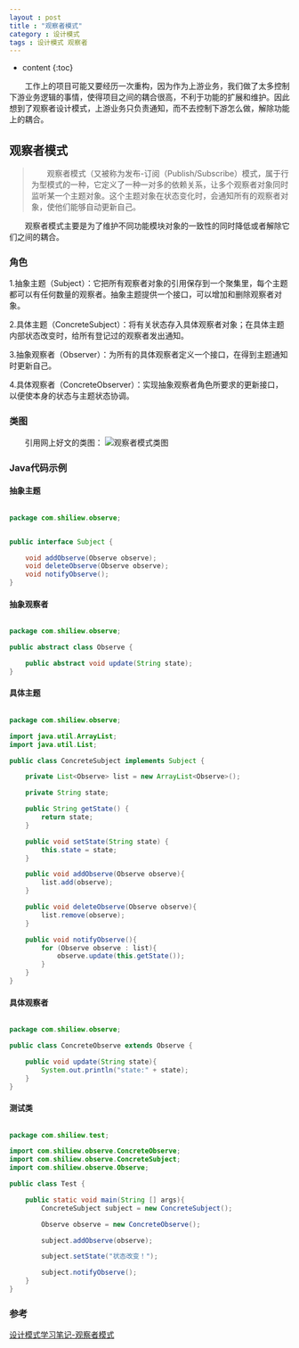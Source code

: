 ```yaml
---
layout : post
title : "观察者模式"
category : 设计模式
tags : 设计模式 观察者
---
```


* content
{:toc}

　　工作上的项目可能又要经历一次重构，因为作为上游业务，我们做了太多控制下游业务逻辑的事情，使得项目之间的耦合很高，不利于功能的扩展和维护。因此想到了观察者设计模式，上游业务只负责通知，而不去控制下游怎么做，解除功能上的耦合。




## 观察者模式

>　　观察者模式（又被称为发布-订阅（Publish/Subscribe）模式，属于行为型模式的一种，它定义了一种一对多的依赖关系，让多个观察者对象同时监听某一个主题对象。这个主题对象在状态变化时，会通知所有的观察者对象，使他们能够自动更新自己。

　　观察者模式主要是为了维护不同功能模块对象的一致性的同时降低或者解除它们之间的耦合。

### 角色

1.抽象主题（Subject）：它把所有观察者对象的引用保存到一个聚集里，每个主题都可以有任何数量的观察者。抽象主题提供一个接口，可以增加和删除观察者对象。

2.具体主题（ConcreteSubject）：将有关状态存入具体观察者对象；在具体主题内部状态改变时，给所有登记过的观察者发出通知。

3.抽象观察者（Observer）：为所有的具体观察者定义一个接口，在得到主题通知时更新自己。

4.具体观察者（ConcreteObserver）：实现抽象观察者角色所要求的更新接口，以便使本身的状态与主题状态协调。

### 类图

　　引用网上好文的类图：
![观察者模式类图](http://pic002.cnblogs.com/images/2012/155937/2012071215463875.png)


### Java代码示例

#### 抽象主题

```java

package com.shiliew.observe;


public interface Subject {

    void addObserve(Observe observe);
    void deleteObserve(Observe observe);
    void notifyObserve();
}
```

#### 抽象观察者

```java

package com.shiliew.observe;

public abstract class Observe {

    public abstract void update(String state);
}
```

#### 具体主题

```java

package com.shiliew.observe;

import java.util.ArrayList;
import java.util.List;

public class ConcreteSubject implements Subject {

    private List<Observe> list = new ArrayList<Observe>();

    private String state;

    public String getState() {
        return state;
    }

    public void setState(String state) {
        this.state = state;
    }

    public void addObserve(Observe observe){
        list.add(observe);
    }

    public void deleteObserve(Observe observe){
        list.remove(observe);
    }

    public void notifyObserve(){
        for (Observe observe : list){
            observe.update(this.getState());
        }
    }
}
```

#### 具体观察者

```java

package com.shiliew.observe;

public class ConcreteObserve extends Observe {

    public void update(String state){
        System.out.println("state:" + state);
    }
}
```

#### 测试类

```java

package com.shiliew.test;

import com.shiliew.observe.ConcreteObserve;
import com.shiliew.observe.ConcreteSubject;
import com.shiliew.observe.Observe;

public class Test {

    public static void main(String [] args){
        ConcreteSubject subject = new ConcreteSubject();

        Observe observe = new ConcreteObserve();

        subject.addObserve(observe);

        subject.setState("状态改变！");

        subject.notifyObserve();
    }
}
```

### 参考

[设计模式学习笔记-观察者模式](http://www.cnblogs.com/wangjq/archive/2012/07/12/2587966.html)